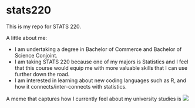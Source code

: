 # stats220

This is my repo for STATS 220. 

A little about me:

- I am undertaking a degree in Bachelor of Commerce and Bachelor of Science Conjoint.
- I am taking STATS 220 because one of my majors is Statistics and I feel that this course would equip me with more valuable skills that I can use further down the road.
- I am interested in learning about new coding languages such as R, and how it connects/inter-connects with statistics. 

A meme that captures how I currently feel about my university studies is ![](https://c.tenor.com/8druEACXtX8AAAAd/tenor.gif)

